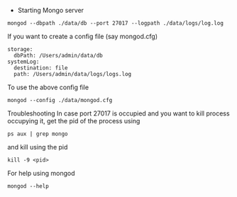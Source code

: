 - Starting Mongo server
```
mongod --dbpath ./data/db --port 27017 --logpath ./data/logs/log.log
```

If you want to create a config file (say mongod.cfg)
```
storage:
  dbPath: /Users/admin/data/db
systemLog:
  destination: file
  path: /Users/admin/data/logs/logs.log
```

To use the above config file
```
mongod --config ./data/mongod.cfg 
```

Troubleshooting
In case port 27017 is occupied and you want to kill process occupying it, get the pid of the process using
```
ps aux | grep mongo
```
and kill using the pid
```
kill -9 <pid>
```

For help using mongod
```
mongod --help
```